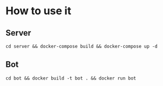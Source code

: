 # How to use it

## Server

`cd server && docker-compose build && docker-compose up -d`

## Bot

`cd bot && docker build -t bot . && docker run bot`